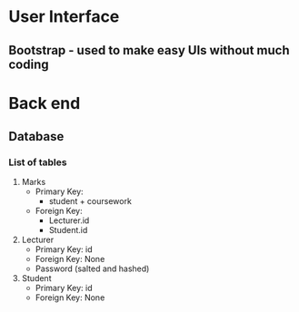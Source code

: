 # User Interface
## Bootstrap - used to make easy UIs without much coding

# Back end
## Database
### List of tables
1. Marks
    * Primary Key:
        * student + coursework
    * Foreign Key:
        * Lecturer.id
        * Student.id
1. Lecturer
    * Primary Key: id
    * Foreign Key: None
    * Password (salted and hashed)
1. Student
    * Primary Key: id
    * Foreign Key: None
    
